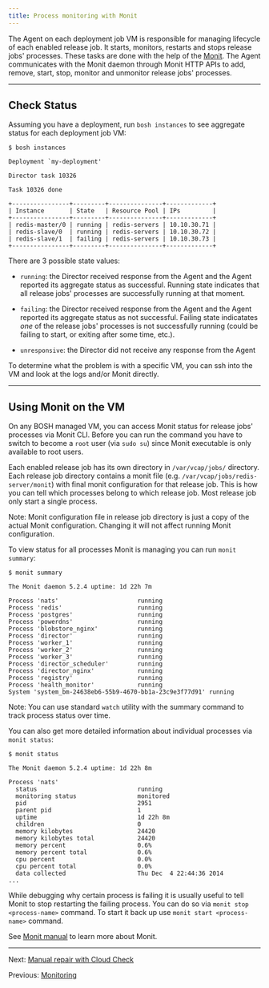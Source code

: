 ```yaml
---
title: Process monitoring with Monit
---
```


The Agent on each deployment job VM is responsible for managing lifecycle of each enabled release job. It starts, monitors, restarts and stops release jobs' processes. These tasks are done with the help of the  [Monit](http://mmonit.com/monit/). The Agent communicates with the Monit daemon through Monit HTTP APIs to add, remove, start, stop, monitor and unmonitor release jobs' processes.

---
## <a id="check-status"></a> Check Status

Assuming you have a deployment, run `bosh instances` to see aggregate status for each deployment job VM:

```shell
$ bosh instances

Deployment `my-deployment'

Director task 10326

Task 10326 done

+----------------+---------+---------------+-------------+
| Instance       | State   | Resource Pool | IPs         |
+----------------+---------+---------------+-------------+
| redis-master/0 | running | redis-servers | 10.10.30.71 |
| redis-slave/0  | running | redis-servers | 10.10.30.72 |
| redis-slave/1  | failing | redis-servers | 10.10.30.73 |
+----------------+---------+---------------+-------------+
```

There are 3 possible state values:

- `running`: the Director received response from the Agent and the Agent reported its aggregate status as successful. Running state indicates that all release jobs' processes are successfully running at that moment.

- `failing`: the Director received response from the Agent and the Agent reported its aggregate status as not successful. Failing state indicatates _one_ of the release jobs' processes is not successfully running (could be failing to start, or exiting after some time, etc.).

- `unresponsive`: the Director did not receive any response from the Agent

To determine what the problem is with a specific VM, you can ssh into the VM and look at the logs and/or Monit directly.

---
## <a id="using-monit"></a> Using Monit on the VM

On any BOSH managed VM, you can access Monit status for release jobs' processes via Monit CLI. Before you can run the command you have to switch to become a `root` user (via `sudo su`) since Monit executable is only available to root users.

Each enabled release job has its own directory in `/var/vcap/jobs/` directory. Each release job directory contains a monit file (e.g. `/var/vcap/jobs/redis-server/monit`) with final monit configuration for that release job. This is how you can tell which processes belong to which release job. Most release job only start a single process.

<p class="note">Note: Monit configuration file in release job directory is just a copy of the actual Monit configuration. Changing it will not affect running Monit configuration.</p>

To view status for all processes Monit is managing you can run `monit summary`:

```shell
$ monit summary

The Monit daemon 5.2.4 uptime: 1d 22h 7m

Process 'nats'                      running
Process 'redis'                     running
Process 'postgres'                  running
Process 'powerdns'                  running
Process 'blobstore_nginx'           running
Process 'director'                  running
Process 'worker_1'                  running
Process 'worker_2'                  running
Process 'worker_3'                  running
Process 'director_scheduler'        running
Process 'director_nginx'            running
Process 'registry'                  running
Process 'health_monitor'            running
System 'system_bm-24638eb6-55b9-4670-bb1a-23c9e3f77d91' running
```

<p class="note">Note: You can use standard <code>watch</code> utility with the summary command to track process status over time.</p>

You can also get more detailed information about individual processes via `monit status`:

```shell
$ monit status

The Monit daemon 5.2.4 uptime: 1d 22h 8m

Process 'nats'
  status                            running
  monitoring status                 monitored
  pid                               2951
  parent pid                        1
  uptime                            1d 22h 8m
  children                          0
  memory kilobytes                  24420
  memory kilobytes total            24420
  memory percent                    0.6%
  memory percent total              0.6%
  cpu percent                       0.0%
  cpu percent total                 0.0%
  data collected                    Thu Dec  4 22:44:36 2014
...
```

While debugging why certain process is failing it is usually useful to tell Monit to stop restarting the failing process. You can do so via `monit stop <process-name>` command. To start it back up use `monit start <process-name>` command.

See [Monit manual](http://mmonit.com/monit/documentation/monit.html) to learn more about Monit.

---
Next: [Manual repair with Cloud Check](cck.html)

Previous: [Monitoring](monitoring.html)
